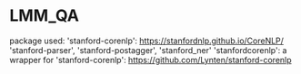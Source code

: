 # LMM_QA
package used:
    'stanford-corenlp': https://stanfordnlp.github.io/CoreNLP/
    'stanford-parser', 'stanford-postagger', 'stanford_ner'
    'stanfordcorenlp': a wrapper for 'stanford-corenlp': https://github.com/Lynten/stanford-corenlp


